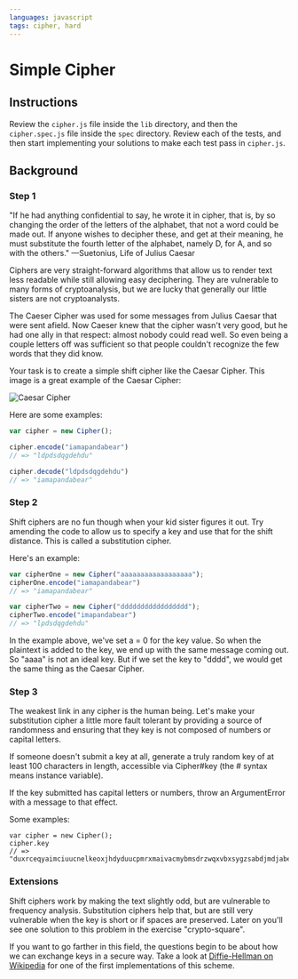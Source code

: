 ```yaml
---
languages: javascript
tags: cipher, hard
---
```


# Simple Cipher

## Instructions

Review the `cipher.js` file inside the `lib` directory, and then the `cipher.spec.js` file inside the `spec` directory. Review each of the tests, and then start implementing your solutions to make each test pass in `cipher.js`.

## Background

### Step 1

"If he had anything confidential to say, he wrote it in cipher, that is, by so changing the order of the letters of the alphabet, that not a word could be made out. If anyone wishes to decipher these, and get at their meaning, he must substitute the fourth letter of the alphabet, namely D, for A, and so with the others."
—Suetonius, Life of Julius Caesar

Ciphers are very straight-forward algorithms that allow us to render text less readable while still allowing easy deciphering. They are vulnerable to many forms of cryptoanalysis, but we are lucky that generally our little sisters are not cryptoanalysts.

The Caeser Cipher was used for some messages from Julius Caesar that were sent afield. Now Caeser knew that the cipher wasn't very good, but he had one ally in that respect: almost nobody could read well. So even being a couple letters off was sufficient so that people couldn't recognize the few words that they did know.

Your task is to create a simple shift cipher like the Caesar Cipher. This image is a great example of the Caesar Cipher: 

![Caesar Cipher](http://en.wikipedia.org/wiki/Caesar_cipher#/media/File:Caesar_cipher_left_shift_of_3.svg)

Here are some examples:

```javascript
var cipher = new Cipher();

cipher.encode("iamapandabear")
// => "ldpdsdqgdehdu"

cipher.decode("ldpdsdqgdehdu")
// => "iamapandabear"
```

### Step 2

Shift ciphers are no fun though when your kid sister figures it out. Try amending the code to allow us to specify a key and use that for the shift distance. This is called a substitution cipher.

Here's an example:

```javascript
var cipherOne = new Cipher("aaaaaaaaaaaaaaaaaa");
cipherOne.encode("iamapandabear")
// => "iamapandabear"

var cipherTwo = new Cipher("ddddddddddddddddd");
cipherTwo.encode("imapandabear")
// => "lpdsdqgdehdu"
```

In the example above, we've set a = 0 for the key value. So when the plaintext is added to the key, we end up with the same message coming out. So "aaaa" is not an ideal key. But if we set the key to "dddd", we would get the same thing as the Caesar Cipher.

### Step 3

The weakest link in any cipher is the human being. Let's make your substitution cipher a little more fault tolerant by providing a source of randomness and ensuring that they key is not composed of numbers or capital letters.

If someone doesn't submit a key at all, generate a truly random key of at least 100 characters in length, accessible via Cipher#key (the # syntax means instance variable).

If the key submitted has capital letters or numbers, throw an ArgumentError with a message to that effect.

Some examples:

```
var cipher = new Cipher();
cipher.key 
// => "duxrceqyaimciuucnelkeoxjhdyduucpmrxmaivacmybmsdrzwqxvbxsygzsabdjmdjabeorttiwinfrpmpogvabiofqexnohrqu"
```

### Extensions

Shift ciphers work by making the text slightly odd, but are vulnerable to frequency analysis. Substitution ciphers help that, but are still very vulnerable when the key is short or if spaces are preserved. Later on you'll see one solution to this problem in the exercise "crypto-square".

If you want to go farther in this field, the questions begin to be about how we can exchange keys in a secure way. Take a look at [Diffie-Hellman on Wikipedia](http://en.wikipedia.org/wiki/Diffie%E2%80%93Hellman_key_exchange) for one of the first implementations of this scheme.
